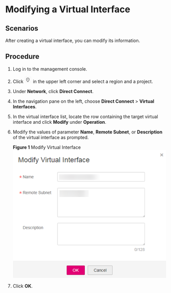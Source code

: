 # Modifying a Virtual Interface<a name="EN-US_TOPIC_0115747606"></a>

## Scenarios<a name="section440113239353"></a>

After creating a virtual interface, you can modify its information.

## Procedure<a name="section4450972211"></a>

1.  Log in to the management console.
2.  Click  ![](figures/icon-region.png)  in the upper left corner and select a region and a project.
3.  Under  **Network**, click  **Direct Connect**.
4.  In the navigation pane on the left, choose  **Direct Connect**  \>  **Virtual Interfaces**.
5.  In the virtual interface list, locate the row containing the target virtual interface and click  **Modify**  under  **Operation**.
6.  Modify the values of parameter  **Name**,  **Remote Subnet**, or  **Description**  of the virtual interface as prompted.

    **Figure  1**  Modify Virtual Interface<a name="fig16481472028"></a>  
    ![](figures/modify-virtual-interface.png "modify-virtual-interface")

7.  Click  **OK**.

